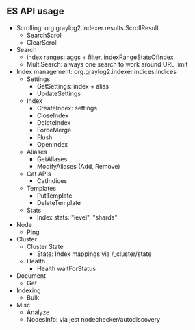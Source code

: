 ## ES API usage

 * Scrolling: org.graylog2.indexer.results.ScrollResult
   * SearchScroll
   * ClearScroll
 * Search
   * index ranges: aggs + filter, indexRangeStatsOfIndex
   * MultiSearch: always one search to work around URL limit
 * Index management: org.graylog2.indexer.indices.Indices
   * Settings
     * GetSettings: index + alias
     * UpdateSettings
   * Index
     * CreateIndex: settings
     * CloseIndex
     * DeleteIndex
     * ForceMerge
     * Flush
     * OpenIndex
   * Aliases
     * GetAliases
     * ModifyAliases (Add, Remove)
   * Cat APIs
     * CatIndices
   * Templates
     * PutTemplate
     * DeleteTemplate
   * Stats
     * Index stats: "level", "shards"
 * Node
   * Ping
 * Cluster
   * Cluster State
     * State: Index mappings via /\_cluster/state
   * Health
     * Health waitForStatus
 * Document
   * Get
 * Indexing
   * Bulk
 * Misc
   * Analyze
   * NodesInfo: via jest nodechecker/autodiscovery
